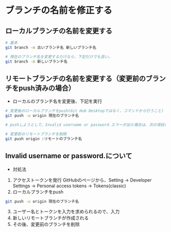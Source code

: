 # ブランチの名前を修正する

## ローカルブランチの名前を変更する
```sh
# 基本
git branch -m 古いブランチ名 新しいブランチ名

# 現在のブランチ名を変更するだけなら、下記だけでも良い。
git branch -m 新しいブランチ名
```

## リモートブランチの名前を変更する（変更前のブランチをpush済みの場合）
- ローカルのブランチ名を変更後、下記を実行
```sh
# 変更後のローカルブランチをpush(Git Hub Desktopではなく、コマンドから行うこと)
git push -u origin 現在のブランチ名

# pushしようとして、Invalid username or password.エラーが出た場合は、次の項目参照

# 変更前のリモートブランチを削除
git push origin :リモートのブランチ名
```

## Invalid username or password.について
- 対処法
1. アクセストークンを発行
GitHubのページから、Setting → Developer Settings → Personal access tokens → Tokens(classic)
2. ローカルブランチをpush
```sh
git push -u origin 現在のブランチ名
```
3. ユーザー名とトークンを入力を求められるので、入力
4. 新しいリモートブランチが作成される
5. その後、変更前のブランチを削除